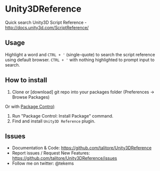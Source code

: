 # Unity3DReference

Quick search Unity3D Script Reference - http://docs.unity3d.com/ScriptReference/

## Usage

Highlight a word and `CTRL + '` (single-quote) to search the script reference using default browser.
`CTRL + '` with nothing highlighted to prompt input to search.


## How to install

1. Clone or [download] git repo into your packages folder (Preferences -> Browse Packages)

Or with [Package Control](https://sublime.wbond.net/):

1. Run "Package Control: Install Package" command.
2. Find and install `Unity3D Reference` plugin.

## Issues

* Documentation & Code: https://github.com/talitore/Unity3DReference
* Report issues / Request New Features: https://github.com/talitore/Unity3DReference/issues
* Follow me on twitter: @tekems
